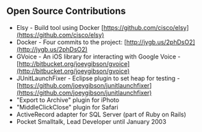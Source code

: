 Open Source Contributions
--------------------

* Elsy - Build tool using Docker [https://github.com/cisco/elsy](https://github.com/cisco/elsy)
* Docker - Four commits to the project: [http://jygb.us/2phDsO2](http://jygb.us/2phDsO2)
* GVoice - An iOS library for interacting with Google Voice - [http://bitbucket.org/joeygibson/gvoice](http://bitbucket.org/joeygibson/gvoice)
* JUnitLaunchFixer - Eclipse plugin to set heap for testing - [https://github.com/joeygibson/junitlaunchfixer](https://github.com/joeygibson/junitlaunchfixer)
* "Export to Archive" plugin for iPhoto
* "MiddleClickClose" plugin for Safari
* ActiveRecord adapter for SQL Server (part of Ruby on Rails)
* Pocket Smalltalk, Lead Developer until January 2003
